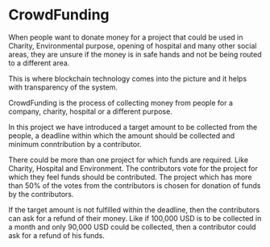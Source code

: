 # CrowdFunding

When people want to donate money for a project that could be used in Charity, Environmental purpose, opening of hospital and many other social areas, they are unsure if the money is in safe hands and not be being routed to a different area.

This is where blockchain technology comes into the picture and it helps with transparency of the system. 

CrowdFunding is the process of collecting money from people for a company, charity, hospital or a different purpose. 

In this project we have introduced a target amount to be collected from the people, a deadline within which the amount should be collected and minimum conntribution by a contributor.

There could be more than one project for which funds are required. Like Charity, Hospital and Environment. The contributors vote for the project for which they feel funds should be contributed. The project which has more than 50% of the votes from the contributors is chosen for donation of funds by the contributors.

If the target amount is not fulfilled within the deadline, then the contributors can ask for a refund of their money. Like if 100,000 USD is to be collected in a month and only 90,000 USD could be collected, then a contributor could ask for a refund of his funds.
